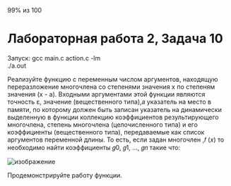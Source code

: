 99% из 100
# Лабораторная работа 2, Задача 10

Запуск: gcc main.c action.c -lm  
./a.out  

 Реализуйте функцию с переменным числом аргументов, находящую переразложение
многочлена со степенями значения x по степеням значения (x - a). Входными
аргументами этой функции являются точность ε, значение (вещественного типа),𝑎
указатель на место в памяти, по которому должен быть записан указатель на
динамически выделенную в функции коллекцию коэффициентов результирующего
многочлена, степень многочлена (целочисленного типа) и его коэффициенты
(вещественного типа), передаваемые как список аргументов переменной длины. То
есть, если задан многочлен ,𝑓 (𝑥) то необходимо найти коэффициенты 𝑔0, 𝑔1, …, 𝑔𝑛
такие что:   

![изображение](https://github.com/Idashxdx/MPLab/assets/146366777/4eaaebb6-0c89-40d0-b2c0-548fcd91220d)

Продемонстрируйте работу функции.
